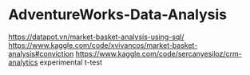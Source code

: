# AdventureWorks-Data-Analysis
https://datapot.vn/market-basket-analysis-using-sql/
https://www.kaggle.com/code/xvivancos/market-basket-analysis#conviction
https://www.kaggle.com/code/sercanyesiloz/crm-analytics
experimental t-test